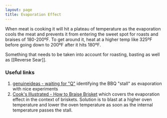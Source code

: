 ```yaml
---
layout: page
title: Evaporation Effect
---
```


When meat is cooking it will hit a plateau of temperature as the evaporation cools the meat and prevents it from entering the sweet spot for roasts and braises of 180-200ºF. To get around it, heat at a higher temp like 325ºF before going down to 200ºF after it hits 180ºF.

Something that needs to be taken into account for roasting, basting as well as [[Reverse Sear]]. 

### Useful links

1. [genuineideas - waiting for "Q"](https://genuineideas.com/ArticlesIndex/stallbbq.html) identifying the BBQ "stall" as evaporation with nice experiments
2. [Cook's Illustrated - How to Braise Brisket](https://www.cooksillustrated.com/articles/552-how-to-braise-brisket) which covers the evaporation effect in the context of briskets. Solution is to blast at a higher oven temperature and lower the oven temperature as soon as the internal temperature passes the stall.


